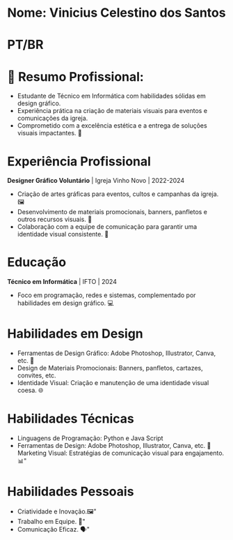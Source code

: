 

# Nome: Vinicius Celestino dos Santos 
# PT/BR

# 🌟 Resumo Profissional: 
- Estudante de Técnico em Informática com habilidades sólidas em design gráfico. 
- Experiência prática na criação de materiais visuais para eventos e comunicações da igreja. 
- Comprometido com a excelência estética e a entrega de soluções visuais impactantes. 🎨

# Experiência Profissional

**Designer Gráfico Voluntário** | Igreja Vinho Novo | 2022-2024
- Criação de artes gráficas para eventos, cultos e campanhas da igreja. 🖼️
- Desenvolvimento de materiais promocionais, banners, panfletos e outros recursos visuais. 📰
- Colaboração com a equipe de comunicação para garantir uma identidade visual consistente. 👥

# Educação
**Técnico em Informática** | IFTO | 2024
- Foco em programação, redes e sistemas, complementado por habilidades em design gráfico. 💻

# Habilidades em Design

- Ferramentas de Design Gráfico: Adobe Photoshop, Illustrator, Canva, etc. 🎨
- Design de Materiais Promocionais: Banners, panfletos, cartazes, convites, etc.
- Identidade Visual: Criação e manutenção de uma identidade visual coesa. 🌐

# Habilidades Técnicas
- Linguagens de Programação: Python e Java Script
- Ferramentas de Design: Adobe Photoshop, Illustrator, Canva, etc. 🎨
Marketing Visual: Estratégias de comunicação visual para engajamento. 📊"

# Habilidades Pessoais

- Criatividade e Inovação.🖼️"
- Trabalho em Equipe. 👥"
- Comunicação Eficaz. 🗣️"
